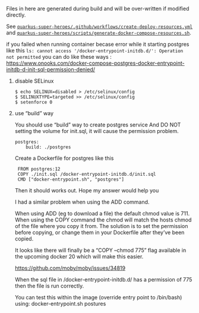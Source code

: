 Files in here are generated during build and will be over-written if modified directly.

See [`quarkus-super-heroes/.github/workflows/create-deploy-resources.yml`](../../../.github/workflows/create-deploy-resources.yml) and [`quarkus-super-heroes/scripts/generate-docker-compose-resources.sh`](../../../scripts/generate-docker-compose-resources.sh).

if you failed when running container becase error while it starting postgres like this ```ls: cannot access '/docker-entrypoint-initdb.d/': Operation not permitted```
you can do like these ways : https://www.onooks.com/docker-compose-postgres-docker-entrypoint-initdb-d-init-sql-permission-denied/

1. disable SELinux

    ```console 
   $ echo SELINUX=disabled > /etc/selinux/config
   $ SELINUXTYPE=targeted >> /etc/selinux/config
   $ setenforce 0
   ```
2. use “build” way

   You should use “build” way to create postgres service
   And DO NOT setting the volume for init.sql, it will cause the permission problem.
    ```
    postgres:
        build: ./postgres
   ```
   Create a Dockerfile for postgres like this
   ```
    FROM postgres:12
    COPY ./init.sql /docker-entrypoint-initdb.d/init.sql
    CMD ["docker-entrypoint.sh", "postgres"]
    ```
   Then it should works out. Hope my answer would help you

   I had a similar problem when using the ADD command.

   When using ADD (eg to download a file) the default chmod value is 711. When using the COPY command the chmod will match the hosts chmod of the file where you copy it from. The solution is to set the permission before copying, or change them in your Dockerfile after they’ve been copied.

   It looks like there will finally be a “COPY –chmod 775” flag available in the upcoming docker 20 which will make this easier.

   https://github.com/moby/moby/issues/34819

   When the sql file in /docker-entrypoint-initdb.d/ has a permission of 775 then the file is run correctly.

   You can test this within the image (override entry point to /bin/bash) using: docker-entrypoint.sh postures
